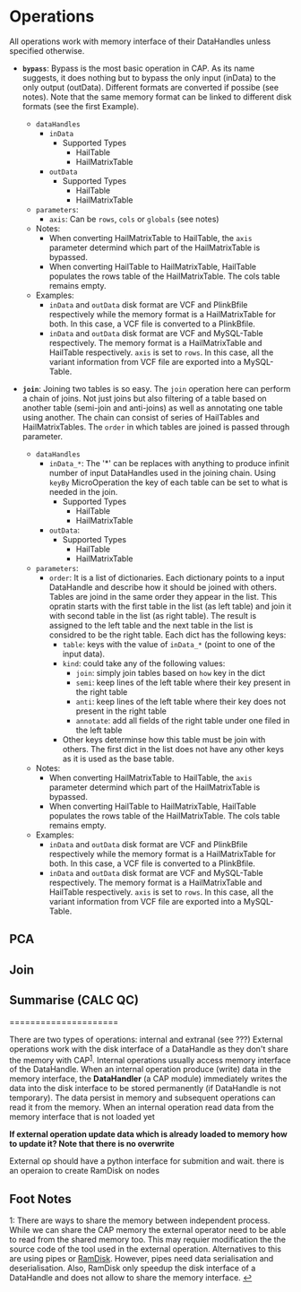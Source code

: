 # Operations

All operations work with memory interface of their DataHandles unless specified otherwise.

- **`bypass`**: Bypass is the most basic operation in CAP. As its name suggests, it does nothing but to bypass the only input (inData) to the only output (outData). Different formats are converted if possibe (see notes). Note that the same memory format can be linked to different disk formats (see the first Example).
    - `dataHandles`
        - `inData`
            - Supported Types
                - HailTable
                - HailMatrixTable
        - `outData`
            - Supported Types
                - HailTable
                - HailMatrixTable
    - `parameters`:
        - `axis`: Can be `rows`, `cols` or `globals` (see notes)
    - Notes:
        - When converting HailMatrixTable to HailTable, the `axis` parameter determind which part of the HailMatrixTable is bypassed.
        - When converting HailTable to HailMatrixTable, HailTable populates the rows table of the HailMatrixTable. The cols table remains empty.
    - Examples:
        - `inData` and `outData` disk format are VCF and PlinkBfile respectively while the memory format is a HailMatrixTable for both. In this case, a VCF file is converted to a PlinkBfile.
        - `inData` and `outData` disk format are VCF and MySQL-Table respectively. The memory format is a HailMatrixTable and HailTable respectively. `axis` is set to `rows`. In this case, all the variant information from VCF file are exported into a MySQL-Table.

- **`join`**: Joining two tables is so easy. The `join` operation here can perform a chain of joins. Not just joins but also filtering of a table based on another table (semi-join and anti-joins) as well as annotating one table using another. The chain can consist of series of HailTables and HailMatrixTables. The `order` in which tables are joined is passed through parameter.
    - `dataHandles`
        - `inData_*`: The '*' can be replaces with anything to produce infinit number of input DataHandles used in the joining chain. Using `keyBy` MicroOperation the key of each table can be set to what is needed in the join. 
            - Supported Types
                - HailTable
                - HailMatrixTable
        - `outData`: 
            - Supported Types
                - HailTable
                - HailMatrixTable
    - `parameters`:
        - `order`: It is a list of dictionaries. Each dictionary points to a input DataHandle and describe how it should be joined with others. Tables are joind in the same order they appear in the list. This opratin starts with the first table in the list (as left table) and join it with second table in the list (as right table). The result is assigned to the left table and the next table in the list is considred to be the right table. Each dict has the following keys:
            - `table`: keys with the value of `inData_*` (point to one of the input data).
            - `kind`: could take any of the following values:
                - `join`: simply join tables based on `how` key in the dict
                - `semi`: keep lines of the left table where their key present in the right table
                - `anti`: keep lines of the left table where their key does not present in the right table
                - `annotate`: add all fields of the right table under one filed in the left table
            - Other keys determinse how this table must be join with others. The first dict in the list does not have any other keys as it is used as the base table.
    - Notes:
        - When converting HailMatrixTable to HailTable, the `axis` parameter determind which part of the HailMatrixTable is bypassed.
        - When converting HailTable to HailMatrixTable, HailTable populates the rows table of the HailMatrixTable. The cols table remains empty.
    - Examples:
        - `inData` and `outData` disk format are VCF and PlinkBfile respectively while the memory format is a HailMatrixTable for both. In this case, a VCF file is converted to a PlinkBfile.
        - `inData` and `outData` disk format are VCF and MySQL-Table respectively. The memory format is a HailMatrixTable and HailTable respectively. `axis` is set to `rows`. In this case, all the variant information from VCF file are exported into a MySQL-Table.




## PCA

## Join

## Summarise (CALC QC)


=====================

There are two types of operations: internal and extranal (see ???)
External operations work with the disk interface of a DataHandle as they don't share the memory with CAP<sup id="ret_shared_mem">[1](#fn_shared_mem)</sup>.
Internal operations usually access memory interface of the DataHandle.
When an internal operation produce (write) data in the memory interface, the **DataHandler** (a CAP module) immediately writes the data into the disk interface to be stored permanently (if DataHandle is not temporary).
The data persist in memory and subsequent operations can read it from the memory.
When an internal operation read data from the memory interface that is not loaded yet

**If external operation update data which is already loaded to memory how to update it? Note that there is no overwrite**

External op should have a python interface for submition and wait.
there is an operaion to create RamDisk on nodes
## Foot Notes
<a name="fn_shared_mem">1</a>: There are ways to share the memory between independent process. While we can share the CAP memory the external operator need to be able to read from the shared memory too. This may requier modification the the source code of the tool used in the external operation. Alternatives to this are using pipes or [RamDisk](https://en.wikipedia.org/wiki/RAM_drive). However, pipes need data serialisation and deserialisation. Also, RamDisk only speedup the disk interface of a DataHandle and does not allow to share the memory interface. [↩](#ret_shared_mem)

